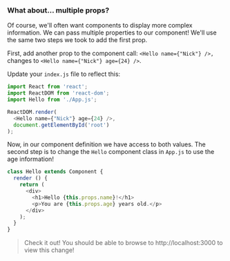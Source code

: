 ### What about... multiple props?

Of course, we'll often want components to display more complex information.  We can pass multiple properties to our component! We'll use the same two steps we took to add the first prop.

First, add another prop to the component call: `<Hello name={"Nick"} />,` changes to `<Hello name={"Nick"} age={24} />`.

Update your `index.js` file to reflect this:

```js
import React from 'react';
import ReactDOM from 'react-dom';
import Hello from './App.js';

ReactDOM.render(
  <Hello name={"Nick"} age={24} />,
  document.getElementById('root')
);
```

Now, in our component definition we have access to both values.  The second step is to change the `Hello` component class in `App.js` to use the age information!


```js
class Hello extends Component {
  render () {
    return (
      <div>
        <h1>Hello {this.props.name}!</h1>
        <p>You are {this.props.age} years old.</p>
      </div>
    );
  }
}
```


> Check it out! You should be able to browse to http://localhost:3000 to view this change!
